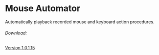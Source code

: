 # Mouse Automator
Automatically playback recorded mouse and keyboard action procedures.
<h6>Download:</h6>
<a href="https://www.dropbox.com/s/pjj7q10qidw0hlb/MouseAutomator_v1_0_1_15.zip?dl=0">Version 1.0.1.15</a>
